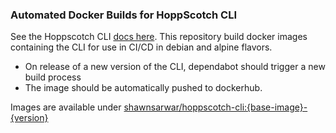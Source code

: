 ### Automated Docker Builds for HoppScotch CLI
See the Hoppscotch CLI [docs here](https://docs.hoppscotch.io/documentation/clients/cli).
This repository build docker images containing the CLI for use in CI/CD in debian and alpine flavors.
 - On release of a new version of the CLI, dependabot should trigger a new build process
 - The image should be automatically pushed to dockerhub.

Images are available under [shawnsarwar/hoppscotch-cli:{base-image}-{version}](https://hub.docker.com/repository/docker/shawnsarwar/hoppscotch-cli/general)
